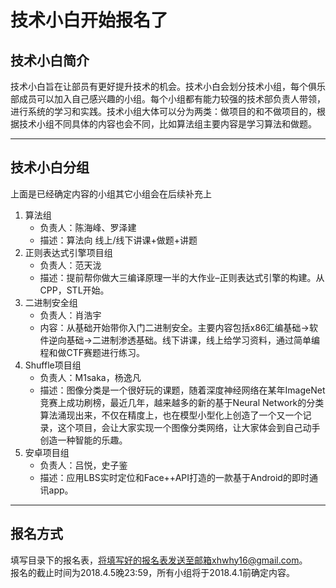 # 技术小白开始报名了

## 技术小白简介

技术小白旨在让部员有更好提升技术的机会。技术小白会划分技术小组，每个俱乐部成员可以加入自己感兴趣的小组。每个小组都有能力较强的技术部负责人带领，进行系统的学习和实践。技术小组大体可以分为两类：做项目的和不做项目的，根据技术小组不同具体的内容也会不同，比如算法组主要内容是学习算法和做题。

-----

## 技术小白分组
上面是已经确定内容的小组其它小组会在后续补充上
1. 算法组
	- 负责人：陈海峰、罗泽建
	- 描述：算法向 线上/线下讲课+做题+讲题
2. 正则表达式引擎项目组
	- 负责人：范天泷
	- 描述：提前帮你做大三编译原理一半的大作业–正则表达式引擎的构建。从CPP，STL开始。
3. 二进制安全组
	- 负责人：肖浩宇
	- 内容：从基础开始带你入门二进制安全。主要内容包括x86汇编基础->软件逆向基础->二进制渗透基础。线下讲课，线上给学习资料，通过简单编程和做CTF赛题进行练习。
4. Shuffle项目组
	- 负责人：M1saka，杨逸凡
	- 描述：图像分类是一个很好玩的课题，随着深度神经网络在某年ImageNet竞赛上成功刷榜，最近几年，越来越多的新的基于Neural Network的分类算法涌现出来，不仅在精度上，也在模型小型化上创造了一个又一个记录，这个项目，会让大家实现一个图像分类网络，让大家体会到自己动手创造一种智能的乐趣。
5. 安卓项目组
	- 负责人：吕悦，史子鉴
	- 描述：应用LBS实时定位和Face++API打造的一款基于Android的即时通讯app。

-----

## 报名方式
填写目录下的报名表，将填写好的报名表发送至邮箱xhwhy16@gmail.com。<br>
报名的截止时间为2018.4.5晚23:59，所有小组将于2018.4.1前确定内容。
